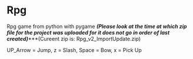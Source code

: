# Rpg
Rpg game from python with pygame
*****(Please look at the time at which zip file for the project was uploaded for it does not go in order of last created)********(Cureent zip is: Rpg_v2_ImportUpdate.zip)

UP_Arrow = Jump, 
z = Slash, 
Space = Bow, 
x = Pick Up

